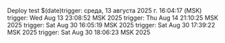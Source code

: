 
Deploy test $(date)trigger: среда, 13 августа 2025 г. 16:04:17 (MSK)
trigger: Wed Aug 13 23:08:52 MSK 2025
trigger: Thu Aug 14 21:10:25 MSK 2025
trigger: Sat Aug 30 16:05:19 MSK 2025
trigger: Sat Aug 30 17:39:22 MSK 2025
trigger: Sat Aug 30 18:06:23 MSK 2025
